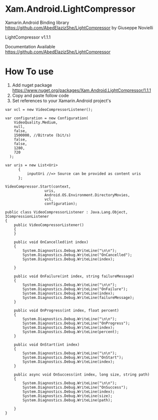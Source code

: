 # Xam.Android.LightCompressor

Xamarin.Android Binding library https://github.com/AbedElazizShe/LightCompressor by Giuseppe Novielli

LightCompressor v1.1.1

Documentation Available https://github.com/AbedElazizShe/LightCompressor

# How To use
1.  Add nuget package https://www.nuget.org/packages/Xam.Android.LightCompressor/1.1.1
2.  Copy and paste follow code
3.  Set references to your Xamarin.Android project's

```
var vcl = new VideoCompressorListener();

var configuration = new Configuration(
    VideoQuality.Medium,
    null,
    false,
    1500000, //Bitrate (bit/s)
    false,
    false,
    1280,
    720
  );

var uris = new List<Uri>
      {
          inputUri //=> Source can be provided as content uris
      };

VideoCompressor.Start(context,
                  uris,
                  Android.OS.Environment.DirectoryMovies,
                  vcl,
                  configuration);
                  
public class VideoCompressorListener : Java.Lang.Object, ICompressionListener
{
    public VideoCompressorListener()
    {
    }

    public void OnCancelled(int index)
    {
        System.Diagnostics.Debug.WriteLine("\n\n");
        System.Diagnostics.Debug.WriteLine("OnCancelled");
        System.Diagnostics.Debug.WriteLine(index);

    }

    public void OnFailure(int index, string failureMessage)
    {
        System.Diagnostics.Debug.WriteLine("\n\n");
        System.Diagnostics.Debug.WriteLine("OnFailure");
        System.Diagnostics.Debug.WriteLine(index);
        System.Diagnostics.Debug.WriteLine(failureMessage);
    }

    public void OnProgress(int index, float percent)
    {
        System.Diagnostics.Debug.WriteLine("\n\n");
        System.Diagnostics.Debug.WriteLine("OnProgress");
        System.Diagnostics.Debug.WriteLine(index);
        System.Diagnostics.Debug.WriteLine(percent);
    }

    public void OnStart(int index)
    {
        System.Diagnostics.Debug.WriteLine("\n\n");
        System.Diagnostics.Debug.WriteLine("OnStart");
        System.Diagnostics.Debug.WriteLine(index);
    }

    public async void OnSuccess(int index, long size, string path)
    {
        System.Diagnostics.Debug.WriteLine("\n\n");
        System.Diagnostics.Debug.WriteLine("OnSuccess");
        System.Diagnostics.Debug.WriteLine(index);
        System.Diagnostics.Debug.WriteLine(size);
        System.Diagnostics.Debug.WriteLine(path);

    }
}                  
```                  
                  
